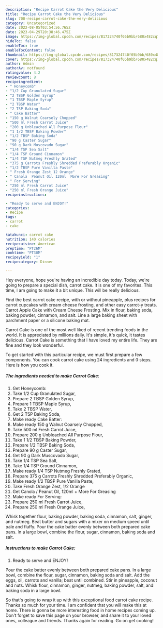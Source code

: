 ```yaml
---
description: "Recipe Carrot Cake the Very Delicious"
title: "Recipe Carrot Cake the Very Delicious"
slug: 700-recipe-carrot-cake-the-very-delicious
category: Uncategorized
date: 2022-08-05T03:54:56.765Z
date: 2023-04-29T20:38:46.475Z
image: https://img-global.cpcdn.com/recipes/817324740f05b9bb/680x482cq70/carrot-cake-recipe-main-photo.jpg
hideToc: false
enableToc: true
enableTocContent: false
thumbnail: https://img-global.cpcdn.com/recipes/817324740f05b9bb/680x482cq70/carrot-cake-recipe-main-photo.jpg
cover: https://img-global.cpcdn.com/recipes/817324740f05b9bb/680x482cq70/carrot-cake-recipe-main-photo.jpg
author: Admin
authorAv: notfound
ratingvalue: 4.2
reviewcount: 8
recipeingredient:
- " Honeycomb"
- "1/2 Cup Granulated Sugar"
- "2 TBSP Golden Syrup"
- "1 TBSP Maple Syrup"
- "2 TBSP Water"
- "2 TSP Baking Soda"
- " Cake Batter"
- "150 g Walnut Coarsely Chopped"
- "500 ml Fresh Carrot Juice"
- "200 g Unbleached All Purpose Flour"
- "1 1/2 TBSP Baking Powder"
- "1/2 TBSP Baking Soda"
- "90 g Caster Sugar"
- "90 g Dark Muscovado Sugar"
- "1/4 TSP Sea Salt"
- "1/4 TSP Ground Cinnamon"
- "1/4 TSP Nutmeg Freshly Grated"
- "375 g Carrots Freshly Shredded Preferably Organic"
- "1/2 TBSP Pure Vanilla Paste"
- " Fresh Orange Zest 12 Orange"
- " Canola  Peanut Oil 120ml  More For Greasing"
- " For Serving"
- "250 ml Fresh Carrot Juice"
- "250 ml Fresh Orange Juice"
recipeinstructions:

- "Ready to serve and ENJOY!"
categories:
- Recipe
tags:
- carrot
- cake

katakunci: carrot cake 
nutrition: 140 calories
recipecuisine: American
preptime: "PT26M"
cooktime: "PT30M"
recipeyield: "1"
recipecategory: Dinner

---
```



Hey everyone, hope you're having an incredible day today. Today, we're going to prepare a special dish, carrot cake. It is one of my favorites. This time, I am going to make it a bit unique. This will be really delicious.

Find the best carrot cake recipe, with or without pineapple, plus recipes for carrot cupcakes with cream cheese frosting, and other easy carrot-y treats. Carrot Apple Cake with Cream Cheese Frosting. Mix in flour, baking soda, baking powder, cinnamon, and salt. Line a large baking sheet with parchment paper or a silicone baking mat.

Carrot Cake is one of the most well liked of recent trending foods in the world. It is appreciated by millions daily. It's simple, it's quick, it tastes delicious. Carrot Cake is something that I have loved my entire life. They are fine and they look wonderful.


To get started with this particular recipe, we must first prepare a few components. You can cook carrot cake using 24 ingredients and 0 steps. Here is how you cook it.

<!--inarticleads1-->

##### The ingredients needed to make Carrot Cake:

1. Get  Honeycomb:
1. Take 1/2 Cup Granulated Sugar,
1. Prepare 2 TBSP Golden Syrup,
1. Prepare 1 TBSP Maple Syrup,
1. Take 2 TBSP Water,
1. Get 2 TSP Baking Soda,
1. Make ready  Cake Batter:
1. Make ready 150 g Walnut Coarsely Chopped,
1. Take 500 ml Fresh Carrot Juice,
1. Prepare 200 g Unbleached All Purpose Flour,
1. Take 1 1/2 TBSP Baking Powder,
1. Prepare 1/2 TBSP Baking Soda,
1. Prepare 90 g Caster Sugar,
1. Get 90 g Dark Muscovado Sugar,
1. Take 1/4 TSP Sea Salt,
1. Take 1/4 TSP Ground Cinnamon,
1. Make ready 1/4 TSP Nutmeg Freshly Grated,
1. Prepare 375 g Carrots Freshly Shredded Preferably Organic,
1. Make ready 1/2 TBSP Pure Vanilla Paste,
1. Take  Fresh Orange Zest, 1/2 Orange
1. Get  Canola / Peanut Oil, 120ml + More For Greasing
1. Make ready  For Serving:
1. Prepare 250 ml Fresh Carrot Juice,
1. Prepare 250 ml Fresh Orange Juice,


Whisk together flour, baking powder, baking soda, cinnamon, salt, ginger, and nutmeg. Beat butter and sugars with a mixer on medium speed until pale and fluffy. Pour the cake batter evenly between both prepared cake pans. In a large bowl, combine the flour, sugar, cinnamon, baking soda and salt. 

<!--inarticleads2-->

##### Instructions to make Carrot Cake:


1. Ready to serve and ENJOY!

Pour the cake batter evenly between both prepared cake pans. In a large bowl, combine the flour, sugar, cinnamon, baking soda and salt. Add the eggs, oil, carrots and vanilla; beat until combined. Stir in pineapple, coconut and nuts. Whisk flour, cinnamon, ginger, nutmeg, baking powder, salt, and baking soda in a large bowl. 

So that's going to wrap it up with this exceptional food carrot cake recipe. Thanks so much for your time. I am confident that you will make this at home. There is gonna be more interesting food in home recipes coming up. Don't forget to save this page on your browser, and share it to your loved ones, colleague and friends. Thanks again for reading. Go on get cooking!
